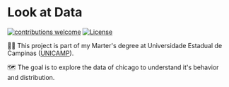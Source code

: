# Look at Data

[![contributions welcome](https://img.shields.io/badge/contributions-welcome-brightgreen.svg?style=flat)](https://github.com/lucaslzl/lookatdata/issues)
[![License](https://img.shields.io/badge/License-Apache%202.0-blue.svg)](https://opensource.org/licenses/Apache-2.0)

:man_student: This project is part of my Marter's degree at Universidade Estadual de Campinas ([UNICAMP](https://ic.unicamp.br/)). 

:world_map: The goal is to explore the data of chicago to understand it's behavior and distribution.
